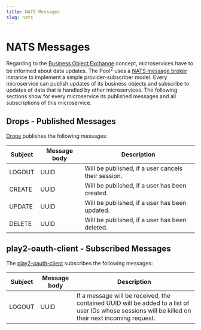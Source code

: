 ```yaml
---
title: NATS Messages
slug: nats
---
```

# NATS Messages
Regarding to the [Business Object Exchange](../../architecture/oes) concept, microservices have to be informed about data updates. The Pool<sup>2</sup> uses a [NATS message broker](https://nats.io/?target=_blank) instance to implement a simple provider-subscriber model. Every microservice can publish updates of its business objects and subscribe to updates of data that is handled by other microservices. The following sections show for every microservice its published messages and all subscriptions of this microservice.

## Drops - Published Messages
[Drops](https://github.com/SOTETO/drops?target=_blank) publishes the following messages:

| Subject | Message body | Description |
| ------- | ------------ | ----------- |
| LOGOUT | UUID | Will be published, if a user cancels their session. |
| CREATE | UUID | Will be published, if a user has been created. |
| UPDATE | UUID | Will be published, if a user has been updated. |
| DELETE | UUID | Will be published, if a user has been deleted. |

## play2-oauth-client - Subscribed Messages
The [play2-oauth-client](https://github.com/SOTETO/play2-oauth-client?target=_blank) subscribes the following messages:

| Subject | Message body | Description |
| ------- | ------------ | ----------- |
| LOGOUT | UUID | If a message will be received, the contained UUID will be added to a list of user IDs whose sessions will be killed on their next incoming request. |

